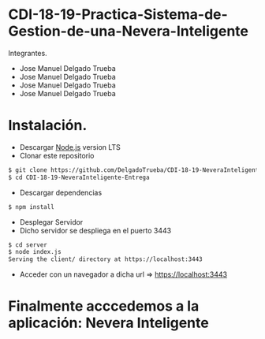 # CDI-18-19-Practica-Sistema-de-Gestion-de-una-Nevera-Inteligente

Integrantes.

  - Jose Manuel Delgado Trueba
  - Jose Manuel Delgado Trueba
  - Jose Manuel Delgado Trueba
  - Jose Manuel Delgado Trueba

# Instalación.

  - Descargar [Node.js](https://nodejs.org/es/) version LTS
  - Clonar este repositorio
    
```sh
$ git clone https://github.com/DelgadoTrueba/CDI-18-19-NeveraInteligente-Entrega
$ cd CDI-18-19-NeveraInteligente-Entrega
```

  - Descargar dependencias
```sh
$ npm install
```

  - Desplegar Servidor
  - Dicho servidor se despliega en el puerto 3443
```sh
$ cd server
$ node index.js
Serving the client/ directory at https://localhost:3443
```

  - Acceder con un navegador a dicha url => [https://localhost:3443](https://localhost:3443)
  
 # Finalmente acccedemos a la aplicación: Nevera Inteligente
